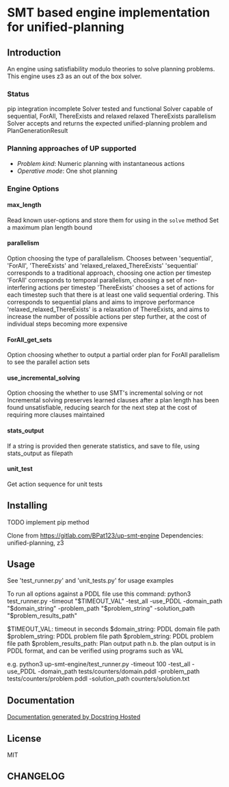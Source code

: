 # SMT based engine implementation for unified-planning

## Introduction
An engine using satisfiability modulo theories to solve planning problems. This engine uses z3 as an out of the box solver.

### Status
pip integration incomplete
Solver tested and functional
    Solver capable of sequential, ForAll, ThereExists and relaxed relaxed ThereExists parallelism
Solver accepts and returns the expected unified-planning problem and PlanGenerationResult

### Planning approaches of UP supported
- *Problem kind*: Numeric planning with instantaneous actions
- *Operative mode*: One shot planning


### Engine Options
#### max_length
Read known user-options and store them for using in the `solve` method
Set a maximum plan length bound
#### parallelism
Option choosing the type of parallalelism. Chooses between 'sequential', 'ForAll', 'ThereExists' and 'relaxed_relaxed_ThereExists'
'sequential' corresponds to a traditional approach, choosing one action per timestep
'ForAll' corresponds to temporal parallelism, choosing a set of non-interfering actions per timestep
'ThereExists' chooses a set of actions for each timestep such that there is at least one valid sequential ordering. This corresponds to sequential plans and aims to improve performance
'relaxed_relaxed_ThereExists' is a relaxation of ThereExists, and aims to increase the number of possible actions per step further, at the cost of individual steps becoming more expensive
#### ForAll_get_sets
Option choosing whether to output a partial order plan for ForAll parallelism to see the parallel action sets
#### use_incremental_solving
Option choosing the whether to use SMT's incremental solving or not
Incremental solving preserves learned clauses after a plan length has been found unsatisfiable, reducing search for the next step at the cost of requiring more clauses maintained
#### stats_output
If a string is provided then generate statistics, and save to file, using stats_output as filepath
#### unit_test
Get action sequence for unit tests


## Installing
TODO implement pip method

Clone from https://gitlab.com/BPat123/up-smt-engine
Dependencies: unified-planning, z3

## Usage
See 'test_runner.py' and 'unit_tests.py' for usage examples

To run all options against a PDDL file use this command:
python3 test_runner.py -timeout "$TIMEOUT_VAL" -test_all -use_PDDL -domain_path "$domain_string" -problem_path "$problem_string" -solution_path "$problem_results_path"

$TIMEOUT_VAL: timeout in seconds
$domain_string: PDDL domain file path
$problem_string: PDDL problem file path
$problem_string: PDDL problem file path
$problem_results_path: Plan output path
n.b. the plan output is in PDDL format, and can be verified using programs such as VAL

e.g.
python3 up-smt-engine/test_runner.py -timeout 100 -test_all -use_PDDL -domain_path tests/counters/domain.pddl -problem_path tests/counters/problem.pddl -solution_path counters/solution.txt

## Documentation

[Documentation generated by Docstring Hosted](https://bpat123.gitlab.io/up-smt-engine/html/)

## License

MIT

## CHANGELOG
